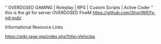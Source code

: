 " OVERDOSED GAMING | Roleplay | RPG | Custom Scripts | Active Coder "
this is the git for server OVERDOSED FiveM
https://github.com/ShortWlf/fx-od-pub/

Informational Resource Links

https://wiki.rage.mp/index.php?title=Vehicles
